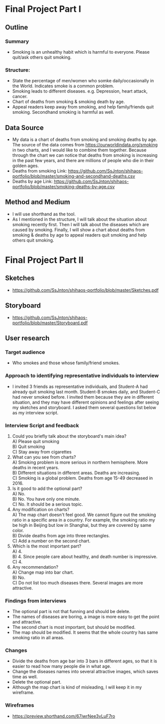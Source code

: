 # Final Project Part I

## Outline
### Summary
* Smoking is an unhealthy habit which is harmful to everyone. Please quit/ask others quit smoking.
### Structure:
* State the percentage of men/women who somke daily/occasionally in the World. Indicates smoke is a common problem.
* Smoking leads to different diseases. e.g. Depression, heart attack, cancer.
* Chart of deaths from smoking & smoking death by age.
* Appeal readers keep away from smoking, and help family/friends quit smoking. Secondhand smoking is harmful as well.

## Data Source
* My data is a chart of deaths from smoking and smoking deaths by age. The source of the data comes from  https://ourworldindata.org/smoking in two charts, and I would like to combine them together. Because through the chart we can notice that deaths from smoking is increasing in the past few years, and there are millions of people who die in their golden ages.
* Deaths from smoking Link: https://github.com/SsJnton/shihaos-portfolio/blob/master/smoking-and-secondhand-deaths.csv
* Deaths by age Link: https://github.com/SsJnton/shihaos-portfolio/blob/master/smoking-deaths-by-age.csv

## Method and Medium
* I will use shorthand as the tool.
* As I mentioned in the structure, I will talk about the situation about smoking recently first. Then I will talk about the diseases which are caused by smoking. Finally, I will show a chart about deaths from smoking & deaths by age to appeal readers quit smoking and help others quit smoking.


# Final Project Part II

## Sketches
* https://github.com/SsJnton/shihaos-portfolio/blob/master/Sketches.pdf

## Storyboard
* https://github.com/SsJnton/shihaos-portfolio/blob/master/Storyboard.pdf

## User research
### Target audience
* Who smokes and those whose family/friend smokes.

### Approach to identifying representative individuals to interview
* I invited 3 friends as representative individuals, and Student-A had already quit smoking last month. Student-B smokes daily, and Student-C had never smoked before. I invited them because they are in different situation, and they may have different opinions and feelings after seeing my sketches and storyboard. I asked them several questions list below as my interview script.

### Interview Script and feedback
1. Could you briefly talk about the storyboard's main idea?<br/>
A) Please quit smoking<br/>
B) Quit smoking<br/>
C) Stay away from cigarettes<br/>
2. What can you see from charts?<br/>
A) Smoking problem is more serious in northern hemisphere. More deaths in recent years.<br/>
B) Different situations in different areas. Deaths are increasing.<br/>
C) Smoking is a global problem. Deaths from age 15-49 decreased in 2016.<br/>
3. Is it good to add the optional part?<br/>
A) No.<br/>
B) No. You have only one minute.<br/>
C) No. It should be a serious topic.<br/>
4. Any modification on charts?<br/>
A) The map chart doesn't feel good. We cannot figure out the smoking ratio in a specific area in a country. For example, the smoking ratio my be high in Beijing but low in Shanghai, but they are covered by same color.<br/>
B) Divide deaths from age into three rectangles.<br/>
C) Add a number on the second chart.<br/>
5. Which is the most important part?<br/>
A) 4.<br/>
B) 4. Since people care about healthy, and death number is impressive.<br/>
C) 4.<br/>
6. Any recommendation?<br/>
A) Change map into bar chart.<br/>
B) No.<br/>
C) Do not list too much diseases there. Several images are more attractive.<br/>

### Findings from interviews
* The optional part is not that funning and should be delete.
* The names of diseases are boring, a image is more easy to get the point and attractive.
* The second chart is most important, but should be modified.
* The map should be modified. It seems that the whole country has same smoking ratio in all areas.

### Changes
* Divide the deaths from age bar into 3 bars in different ages, so that it is easier to read how many people die in what age.
* Change the diseases names into several attractive images, which saves time as well.
* Delete the optional part. 
* Although the map chart is kind of misleading, I will keep it in my wireframe.

### Wireframes
* https://preview.shorthand.com/67iwrNee3vLuF7ro
